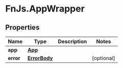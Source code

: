 # FnJs.AppWrapper

## Properties
Name | Type | Description | Notes
------------ | ------------- | ------------- | -------------
**app** | [**App**](App.md) |  | 
**error** | [**ErrorBody**](ErrorBody.md) |  | [optional] 


